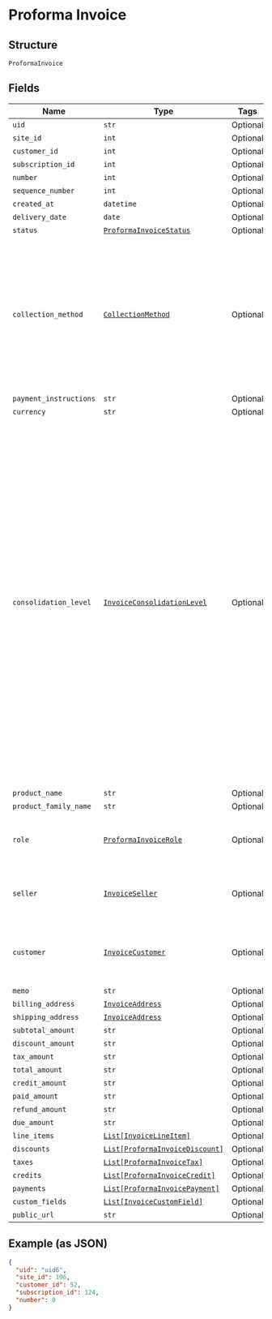 
# Proforma Invoice

## Structure

`ProformaInvoice`

## Fields

| Name | Type | Tags | Description |
|  --- | --- | --- | --- |
| `uid` | `str` | Optional | - |
| `site_id` | `int` | Optional | - |
| `customer_id` | `int` | Optional | - |
| `subscription_id` | `int` | Optional | - |
| `number` | `int` | Optional | - |
| `sequence_number` | `int` | Optional | - |
| `created_at` | `datetime` | Optional | - |
| `delivery_date` | `date` | Optional | - |
| `status` | [`ProformaInvoiceStatus`](../../doc/models/proforma-invoice-status.md) | Optional | - |
| `collection_method` | [`CollectionMethod`](../../doc/models/collection-method.md) | Optional | The type of payment collection to be used in the subscription. For legacy Statements Architecture valid options are - `invoice`, `automatic`. For current Relationship Invoicing Architecture valid options are - `remittance`, `automatic`, `prepaid`. |
| `payment_instructions` | `str` | Optional | - |
| `currency` | `str` | Optional | - |
| `consolidation_level` | [`InvoiceConsolidationLevel`](../../doc/models/invoice-consolidation-level.md) | Optional | Consolidation level of the invoice, which is applicable to invoice consolidation.  It will hold one of the following values:<br><br>* "none": A normal invoice with no consolidation.<br>* "child": An invoice segment which has been combined into a consolidated invoice.<br>* "parent": A consolidated invoice, whose contents are composed of invoice segments.<br><br>"Parent" invoices do not have lines of their own, but they have subtotals and totals which aggregate the member invoice segments.<br><br>See also the [invoice consolidation documentation](https://maxio.zendesk.com/hc/en-us/articles/24252269909389-Invoice-Consolidation). |
| `product_name` | `str` | Optional | - |
| `product_family_name` | `str` | Optional | - |
| `role` | [`ProformaInvoiceRole`](../../doc/models/proforma-invoice-role.md) | Optional | 'proforma' value is deprecated in favor of proforma_adhoc and proforma_automatic |
| `seller` | [`InvoiceSeller`](../../doc/models/invoice-seller.md) | Optional | Information about the seller (merchant) listed on the masthead of the invoice. |
| `customer` | [`InvoiceCustomer`](../../doc/models/invoice-customer.md) | Optional | Information about the customer who is owner or recipient the invoiced subscription. |
| `memo` | `str` | Optional | - |
| `billing_address` | [`InvoiceAddress`](../../doc/models/invoice-address.md) | Optional | - |
| `shipping_address` | [`InvoiceAddress`](../../doc/models/invoice-address.md) | Optional | - |
| `subtotal_amount` | `str` | Optional | - |
| `discount_amount` | `str` | Optional | - |
| `tax_amount` | `str` | Optional | - |
| `total_amount` | `str` | Optional | - |
| `credit_amount` | `str` | Optional | - |
| `paid_amount` | `str` | Optional | - |
| `refund_amount` | `str` | Optional | - |
| `due_amount` | `str` | Optional | - |
| `line_items` | [`List[InvoiceLineItem]`](../../doc/models/invoice-line-item.md) | Optional | - |
| `discounts` | [`List[ProformaInvoiceDiscount]`](../../doc/models/proforma-invoice-discount.md) | Optional | - |
| `taxes` | [`List[ProformaInvoiceTax]`](../../doc/models/proforma-invoice-tax.md) | Optional | - |
| `credits` | [`List[ProformaInvoiceCredit]`](../../doc/models/proforma-invoice-credit.md) | Optional | - |
| `payments` | [`List[ProformaInvoicePayment]`](../../doc/models/proforma-invoice-payment.md) | Optional | - |
| `custom_fields` | [`List[InvoiceCustomField]`](../../doc/models/invoice-custom-field.md) | Optional | - |
| `public_url` | `str` | Optional | - |

## Example (as JSON)

```json
{
  "uid": "uid6",
  "site_id": 196,
  "customer_id": 52,
  "subscription_id": 124,
  "number": 0
}
```

